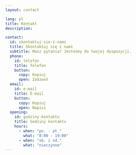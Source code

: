 ```yaml
---
layout: contact

lang: pl
title: Kontakt
description:

contact:
  id: skontaktuj-sie-z-nami
  title: Skontaktuj się z nami
  subtitle: Masz pytania? Jesteśmy do twojej dyspozycji.
  phone:
    id: telefon
    title: Telefon
    button:
      copy: Kopiuj
      open: Zadzwoń
  email:
    id: e-mail
    title: E-mail
    button:
      copy: Kopiuj
      open: Napisz
  opening:
    id: godziny-kontaktu
    title: Godziny kontaktu
    hours:
      - when: "pn. - pt."
        what: "8:00 - 19:00"
      - when: "sb. i nd."
        what: "nieczynne"
---
```

